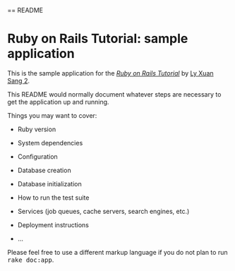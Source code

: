 == README

# Ruby on Rails Tutorial: sample application

This is the sample application for
the [*Ruby on Rails Tutorial*](http://railstutorial.org/)
by [Ly Xuan Sang 2](http://railstutorial.org/).

This README would normally document whatever steps are necessary to get the
application up and running.

Things you may want to cover:

* Ruby version

* System dependencies

* Configuration

* Database creation

* Database initialization

* How to run the test suite

* Services (job queues, cache servers, search engines, etc.)

* Deployment instructions

* ...


Please feel free to use a different markup language if you do not plan to run
<tt>rake doc:app</tt>.

